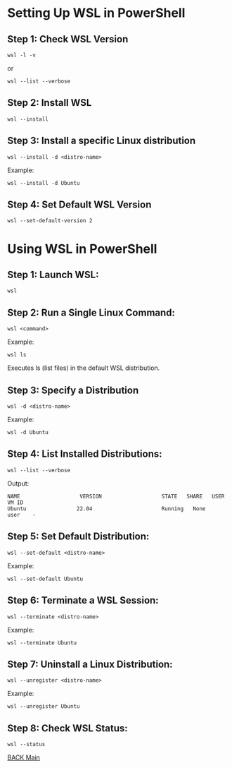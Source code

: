 # Setting Up WSL in PowerShell

## Step 1: Check WSL Version

```
wsl -l -v
```

or

```
wsl --list --verbose
```

## Step 2: Install WSL

```
wsl --install
```

## Step 3: Install a specific Linux distribution

```
wsl --install -d <distro-name>
```

Example:

```
wsl --install -d Ubuntu
```

## Step 4: Set Default WSL Version

```
wsl --set-default-version 2
```

# Using WSL in PowerShell

## Step 1: Launch WSL:

```
wsl
```

## Step 2: Run a Single Linux Command:

```
wsl <command>
```

Example:

```
wsl ls
```

Executes ls (list files) in the default WSL distribution.

## Step 3: Specify a Distribution

```
wsl -d <distro-name>
```

Example:

```
wsl -d Ubuntu
```

## Step 4: List Installed Distributions:

```
wsl --list --verbose
```

Output:

```
NAME                   VERSION                   STATE   SHARE   USER    VM ID
Ubuntu                22.04                      Running   None    user    -

```

## Step 5: Set Default Distribution:

```
wsl --set-default <distro-name>
```

Example:

```
wsl --set-default Ubuntu
```

## Step 6: Terminate a WSL Session:

```
wsl --terminate <distro-name>
```

Example:

```
wsl --terminate Ubuntu
```

## Step 7: Uninstall a Linux Distribution:

```
wsl --unregister <distro-name>
```

Example:

```
wsl --unregister Ubuntu
```

## Step 8: Check WSL Status:

```
wsl --status
```

[BACK Main](docker-main.md)
